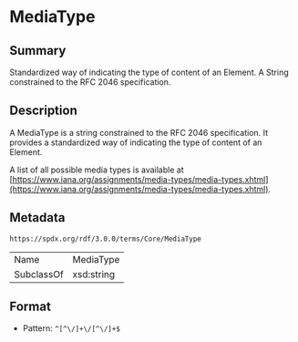 <!-- Automatically generated by spec-parser v2.3.0 on 2024-07-09T12:43:38.633388+00:00 -->
<!-- SPDX-License-Identifier: Community-Spec-1.0 -->

# MediaType

## Summary

Standardized way of indicating the type of content of an Element. A String
constrained to the RFC 2046 specification.


## Description

A MediaType is a string constrained to the RFC 2046 specification. It provides
a standardized way of indicating the type of content of an Element.

A list of all possible media types is available at
[https://www.iana.org/assignments/media-types/media-types.xhtml](https://www.iana.org/assignments/media-types/media-types.xhtml).


## Metadata

`https://spdx.org/rdf/3.0.0/terms/Core/MediaType`


| | |
|---|---|
| Name | MediaType |
| SubclassOf | xsd:string |




## Format

- Pattern: `^[^\/]+\/[^\/]+$`

